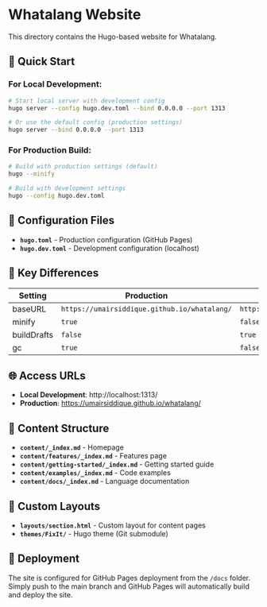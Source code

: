 # Whatalang Website

This directory contains the Hugo-based website for Whatalang.

## 🚀 Quick Start

### **For Local Development:**
```bash
# Start local server with development config
hugo server --config hugo.dev.toml --bind 0.0.0.0 --port 1313

# Or use the default config (production settings)
hugo server --bind 0.0.0.0 --port 1313
```

### **For Production Build:**
```bash
# Build with production settings (default)
hugo --minify

# Build with development settings
hugo --config hugo.dev.toml
```

## 📁 Configuration Files

- **`hugo.toml`** - Production configuration (GitHub Pages)
- **`hugo.dev.toml`** - Development configuration (localhost)

## 🔧 Key Differences

| Setting | Production | Development |
|---------|------------|-------------|
| baseURL | `https://umairsiddique.github.io/whatalang/` | `http://localhost:1313/` |
| minify | `true` | `false` |
| buildDrafts | `false` | `true` |
| gc | `true` | `false` |

## 🌐 Access URLs

- **Local Development**: http://localhost:1313/
- **Production**: https://umairsiddique.github.io/whatalang/

## 📝 Content Structure

- **`content/_index.md`** - Homepage
- **`content/features/_index.md`** - Features page
- **`content/getting-started/_index.md`** - Getting started guide
- **`content/examples/_index.md`** - Code examples
- **`content/docs/_index.md`** - Language documentation

## 🎨 Custom Layouts

- **`layouts/section.html`** - Custom layout for content pages
- **`themes/FixIt/`** - Hugo theme (Git submodule)

## 🚀 Deployment

The site is configured for GitHub Pages deployment from the `/docs` folder. Simply push to the main branch and GitHub Pages will automatically build and deploy the site.
